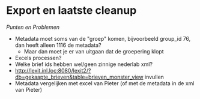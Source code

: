 Export en laatste cleanup
=========================

_Punten en Problemen_

* Metadata moet soms van de "groep" komen, bijvoorbeeld group_id 76, dan heeft alleen 1116 de metadata?
  * Maar dan moet je er van uitgaan dat de groepering klopt  
* Excels processen?
* Welke brief ids hebben wel/geen zinnige nederlab xml?
* http://lexit.inl.loc:8080/lexit2/?db=gekaapte_brieven&table=brieven_monster_view invullen
* Metadata vergelijken met excel van Pieter (of met de metadata in de xml van Pieter)